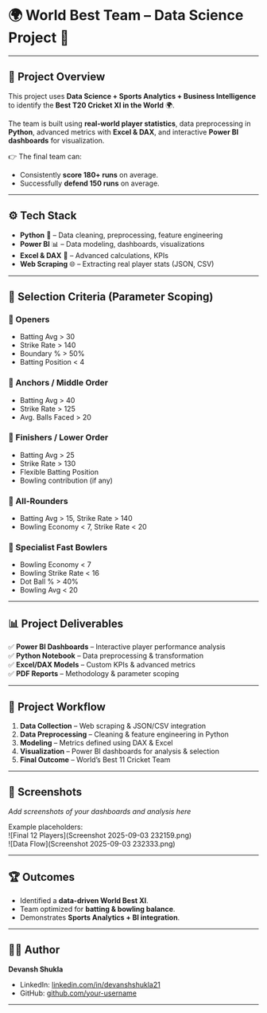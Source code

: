 # 🌍 World Best Team – Data Science Project 🏏  

---

## 📌 Project Overview  
This project uses **Data Science + Sports Analytics + Business Intelligence** to identify the **Best T20 Cricket XI in the World** 🌍.  

The team is built using **real-world player statistics**, data preprocessing in **Python**, advanced metrics with **Excel & DAX**, and interactive **Power BI dashboards** for visualization.  

👉 The final team can:  
- Consistently **score 180+ runs** on average.  
- Successfully **defend 150 runs** on average.  

---

## ⚙️ Tech Stack  
- **Python** 🐍 – Data cleaning, preprocessing, feature engineering  
- **Power BI** 📊 – Data modeling, dashboards, visualizations  
- **Excel & DAX** 📑 – Advanced calculations, KPIs  
- **Web Scraping** 🌐 – Extracting real player stats (JSON, CSV)  

---

## 🏏 Selection Criteria (Parameter Scoping)  

### 🔹 Openers  
- Batting Avg > 30  
- Strike Rate > 140  
- Boundary % > 50%  
- Batting Position < 4  

### 🔹 Anchors / Middle Order  
- Batting Avg > 40  
- Strike Rate > 125  
- Avg. Balls Faced > 20  

### 🔹 Finishers / Lower Order  
- Batting Avg > 25  
- Strike Rate > 130  
- Flexible Batting Position  
- Bowling contribution (if any)  

### 🔹 All-Rounders  
- Batting Avg > 15, Strike Rate > 140  
- Bowling Economy < 7, Strike Rate < 20  

### 🔹 Specialist Fast Bowlers  
- Bowling Economy < 7  
- Bowling Strike Rate < 16  
- Dot Ball % > 40%  
- Bowling Avg < 20  

---

## 📊 Project Deliverables  
✅ **Power BI Dashboards** – Interactive player performance analysis  
✅ **Python Notebook** – Data preprocessing & transformation  
✅ **Excel/DAX Models** – Custom KPIs & advanced metrics  
✅ **PDF Reports** – Methodology & parameter scoping  

---

## 🚀 Project Workflow  
1. **Data Collection** – Web scraping & JSON/CSV integration  
2. **Data Preprocessing** – Cleaning & feature engineering in Python  
3. **Modeling** – Metrics defined using DAX & Excel  
4. **Visualization** – Power BI dashboards for analysis & selection  
5. **Final Outcome** – World’s Best 11 Cricket Team  

---

## 📸 Screenshots  

_Add screenshots of your dashboards and analysis here_  

Example placeholders:  
![Final 12 Players](Screenshot 2025-09-03 232159.png)  
![Data Flow](Screenshot 2025-09-03 232333.png)  

---

## 🏆 Outcomes  
- Identified a **data-driven World Best XI**.  
- Team optimized for **batting & bowling balance**.  
- Demonstrates **Sports Analytics + BI integration**.  

---

## 👨‍💻 Author  
**Devansh Shukla**  
- LinkedIn: [linkedin.com/in/devanshshukla21](https://www.linkedin.com/in/devanshshukla21/)  
- GitHub: [github.com/your-username](https://github.com/your-username)  

---
